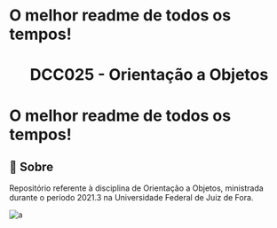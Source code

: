 # O melhor readme de todos os tempos!


<h1 align="center">
    <b>DCC025 - Orientação a Objetos</b> 
</h1>

# O melhor readme de todos os tempos!

## 🔖 Sobre

Repositório referente à disciplina de Orientação a Objetos, ministrada durante o período 2021.3 na Universidade Federal de Juiz de Fora.


![a](https://wickedgoodgaming.com/wp-content/uploads/2016/07/gary-was-here-ash-is-a-loser.gif)

